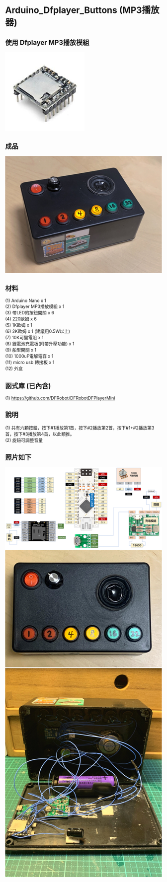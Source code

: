 # Arduino_Dfplayer_Buttons (MP3播放器)  
## 使用 Dfplayer MP3播放模組  
![image](https://github.com/Chihhao/Arduino_Dfplayer_Buttons/blob/main/image/4.jpg)  
## 成品  
![image](https://github.com/Chihhao/Arduino_Dfplayer_Buttons/blob/main/image/1.jpg)  
## 材料  
(1) Arduino Nano x 1  
(2) Dfplayer MP3播放模組 x 1  
(3) 帶LED的按鈕開關 x 6  
(4) 220歐姆 x 6  
(5) 1K歐姆 x 1  
(6) 2K歐姆 x 1 (建議用0.5W以上)  
(7) 10K可變電阻 x 1  
(8) 鋰電池充電板(附帶升壓功能) x 1  
(9) 船型開關 x 1  
(10) 1000uF電解電容 x 1  
(11) micro usb 轉接板 x 1  
(12) 外盒  
## 函式庫 (已內含)  
(1) https://github.com/DFRobot/DFRobotDFPlayerMini  
## 說明  
(1) 共有六顆按鈕，按下#1播放第1首，按下#2播放第2首，按下#1+#2播放第3首，按下#3播放第4首，以此類推。  
(2) 旋鈕可調整音量  
## 照片如下  
![image](https://github.com/Chihhao/Arduino_Dfplayer_Buttons/blob/main/image/wiring.png)  
![image](https://github.com/Chihhao/Arduino_Dfplayer_Buttons/blob/main/image/2.jpg)  
![image](https://github.com/Chihhao/Arduino_Dfplayer_Buttons/blob/main/image/5.jpg)  

